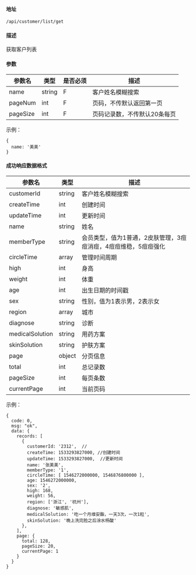 #### 地址
`/api/customer/list/get`

#### 描述
获取客户列表

#### 参数
|参数名|类型|是否必须|描述|
|---|---|---|---|
|name|string|F|客户姓名模糊搜索|
|pageNum|int|F|页码，不传默认返回第一页|
|pageSize|int|F|页码记录数，不传默认20条每页|



示例：
```
{
  name: '美美'
}
```

#### 成功响应数据格式
|参数名|类型|描述|
|---|---|---|
|customerId|string|客户姓名模糊搜索|
|createTime|int|创建时间|
|updateTime|int|更新时间|
|name|string|姓名|
|memberType|string|会员类型，值为1普通，2皮肤管理，3痘痘消痘，4痘痘维稳，5痘痘强化|
|circleTime|array|管理时间周期|
|high|int|身高|
|weight|int|体重|
|age|int|出生日期的时间戳|
|sex|string|性别，值为1表示男，2表示女|
|region|array|城市|
|diagnose|string|诊断|
|medicalSolution|string|用药方案|
|skinSolution|string|护肤方案|
|page|object|分页信息|
|total|int|总记录数|
|pageSize|int|每页条数|
|currentPage|int|当前页码|


示例：
```
{
  code: 0,
  msg: "ok",
  data: {
    records: [
      {
        customerId: '2312',  //
        createTime: 1533293827000, //创建时间
        updateTime: 1533293827000,  //更新时间
        name: '张美美',
        memberType: '1',
        circleTime: [ 1546272000000, 1546876800000 ],
        age: 1546272000000,
        sex: '2',
        high: 168,
        weight: 56,
        region: ['浙江', '杭州'],
        diagnose: '敏感肌',
        medicalSolution: '吃一个月维安酯，一天3次，一次1粒',
        skinSolution: '晚上洗完脸之后涂水杨酸'
      },
    ],
    page: {
      total: 128,
      pageSize: 20,
      currentPage: 1
    }
  }
}
```

